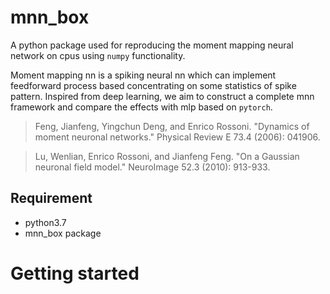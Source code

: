 # mnn_box
A python package used for reproducing the moment mapping neural network on cpus using `numpy` functionality.

Moment mapping nn is a spiking neural nn which can implement feedforward process based  concentrating on 
some statistics of spike pattern. Inspired from deep learning, we aim to construct a complete mnn framework and 
compare the effects with mlp based on `pytorch`.

> Feng, Jianfeng, Yingchun Deng, and Enrico Rossoni. "Dynamics of moment neuronal networks." Physical Review E 73.4 (2006): 041906.

>Lu, Wenlian, Enrico Rossoni, and Jianfeng Feng. "On a Gaussian neuronal field model." NeuroImage 52.3 (2010): 913-933.

## Requirement
- python3.7
- mnn_box package

# Getting started
